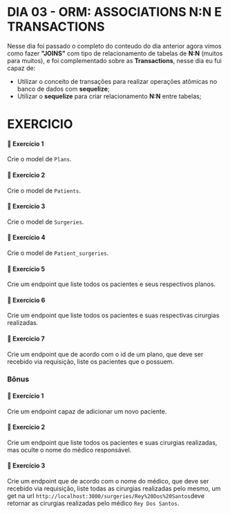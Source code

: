 # DIA 03 - ORM: ASSOCIATIONS N:N E TRANSACTIONS

Nesse dia foi passado o completo do conteudo do dia anterior agora vimos como fazer **"JOINS"** com tipo de relacionamento de tabelas de **N:N** (muitos para muitos), e foi complementado sobre as **Transactions**, nesse dia eu fui capaz de:

- Utilizar o conceito de transações para realizar operações atômicas no banco de dados com **sequelize**;
- Utilizar o **sequelize** para criar relacionamento **N:N** entre tabelas;

# EXERCICIO 

#### 🚀 Exercício 1

Crie o model de `Plans`.

#### 🚀 Exercício 2

Crie o model de `Patients`.

#### 🚀 Exercício 3

Crie o model de `Surgeries`.

#### 🚀 Exercício 4

Crie o model de `Patient_surgeries`.

#### 🚀 Exercício 5

Crie um endpoint que liste todos os pacientes e seus respectivos planos.

#### 🚀 Exercício 6

Crie um endpoint que liste todos os pacientes e suas respectivas cirurgias realizadas.

#### 🚀 Exercício 7

Crie um endpoint que de acordo com o id de um plano, que deve ser recebido via requisição, liste os pacientes que o possuem.

### Bônus

#### 🚀 Exercício 1

Crie um endpoint capaz de adicionar um novo paciente.

#### 🚀 Exercício 2

Crie um endpoint que liste todos os pacientes e suas cirurgias realizadas, mas oculte o nome do médico responsável.

#### 🚀 Exercício 3

Crie um endpoint que de acordo com o nome do médico, que deve ser recebido via requisição, liste todas as cirurgias realizadas pelo mesmo, um get na url `http://localhost:3000/surgeries/Rey%20Dos%20Santos`deve retornar as cirurgias realizadas pelo médico `Rey Dos Santos`.